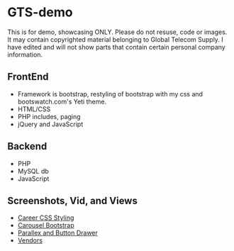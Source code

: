 # GTS-demo

This is for demo, showcasing ONLY. Please do not resuse, code or images. It may contain copyrighted material belonging to Global Telecom Supply. I have edited and will not show parts that contain certain personal company information.

## FrontEnd
- Framework is bootstrap, restyling of bootstrap with my css and bootswatch.com's Yeti theme.
- HTML/CSS
- PHP includes, paging
- jQuery and JavaScript

## Backend
- PHP
- MySQL db
- JavaScript


## Screenshots, Vid, and Views

- [Career CSS Styling ](https://tiffanylo.dev/wp-content/uploads/2020/09/Career-CSS-Styling.mp4)
- [Carousel Bootstrap](https://tiffanylo.dev/wp-content/uploads/2020/09/carousel-bootstrap.mp4)
- [Parallex and Button Drawer](https://tiffanylo.dev/wp-content/uploads/2020/09/Parallex-and-button-drawer.mp4)
- [Vendors](https://tiffanylo.dev/wp-content/uploads/2020/09/vendors.mp4)
